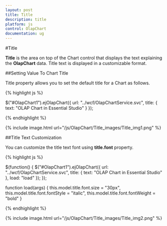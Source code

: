 ```yaml
---
layout: post
title: Title
description: title
platform: js
control: OlapChart
documentation: ug
---
```


#Title

**Title** is the area on top of the Chart control that displays the text explaining the **OlapChart** data. Title text is displayed in a customizable format. 

##Setting Value To Chart Title

Title property allows you to set the default title for a Chart as follows. 


{% highlight js %}

$("#OlapChart1").ejOlapChart({
    url: "../wcf/OlapChartService.svc",
    title: {
        text: "OLAP Chart in Essential Studio"
    }
});


{% endhighlight %}

{% include image.html url="/js/OlapChart/Title_images/Title_img1.png" %}

##Title Text Customization

You can customize the title text font using **title.font** property.

{% highlight js %}

$(function() {
    $("#OlapChart1").ejOlapChart({
        url: "../wcf/OlapChartService.svc",
        title: {
            text: "OLAP Chart in Essential Studio"
        },
        load: "load"
    });
});

function load(args) {
    this.model.title.font.size = "30px",
        this.model.title.font.fontStyle = "italic",
        this.model.title.font.fontWeight = "bold"
}

{% endhighlight %}

{% include image.html url="/js/OlapChart/Title_images/Title_img2.png" %}

